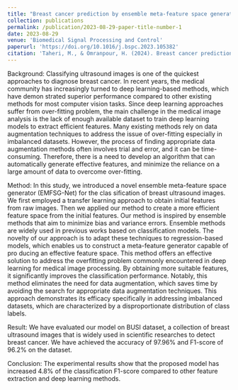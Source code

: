 ```yaml
---
title: "Breast cancer prediction by ensemble meta-feature space generator based on deep neural network"
collection: publications
permalink: /publication/2023-08-29-paper-title-number-1
date: 2023-08-29
venue: 'Biomedical Signal Processing and Control'
paperurl: 'https://doi.org/10.1016/j.bspc.2023.105382'
citation: 'Taheri, M., & Omranpour, H. (2024). Breast cancer prediction by ensemble meta-feature space generator based on deep neural network. Biomedical Signal Processing and Control, 87, 105382.'
---
```

Background: Classifying ultrasound images is one of the quickest approaches to diagnose breast cancer. In recent years, the medical community has increasingly turned to deep learning-based methods, which have demon­ strated superior performance compared to other existing methods for most computer vision tasks. Since deep learning approaches suffer from over-fitting problem, the main challenge in the medical image analysis is the lack of enough available dataset to train deep learning models to extract efficient features. Many existing methods rely on data augmentation techniques to address the issue of over-fitting especially in imbalanced datasets. However, the process of finding appropriate data augmentation methods often involves trial and error, and it can be time-consuming. Therefore, there is a need to develop an algorithm that can automatically generate effective features, and minimize the reliance on a large amount of data to overcome over-fitting.

Method: In this study, we introduced a novel ensemble meta-feature space generator (EMFSG-Net) for the clas­ sification of breast ultrasound images. We first employed a transfer learning approach to obtain initial features from raw images. Then we applied our method to create a more efficient feature space from the initial features. Our method is inspired by ensemble methods that aim to minimize bias and variance errors. Ensemble methods are widely used in previous works based on classification models. The novelty of our approach is to adapt these techniques to regression-based models, which enables us to construct a meta-feature generator capable of pro­ ducing an effective feature space. This method offers an effective solution to address the overfitting problem commonly encountered in deep learning for medical image processing. By obtaining more suitable features, it significantly improves the classification performance. Notably, this method eliminates the need for data augmentation, which saves time by avoiding the search for appropriate data augmentation techniques. This approach demonstrates its efficacy specifically in addressing imbalanced datasets, which are characterized by a disproportionate distribution of class labels.

Result: We have evaluated our model on BUSI dataset, a collection of breast ultrasound images that is widely used in scientific researches to detect breast cancer. We have achieved the accuracy of 97.96% and F1-score of 96.2% on the dataset.

Conclusion: The experimental results show that the proposed model has increased 4.8% of the classification F1-score compared to other feature extraction and deep learning methods.